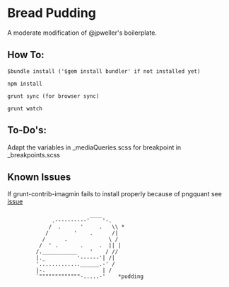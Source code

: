 # Bread Pudding

A moderate modification of @jpweller's boilerplate.

## How To: 
```
$bundle install ('$gem install bundler' if not installed yet)
```
```
npm install
```
```
grunt sync (for browser sync)
```
```
grunt watch
```

## To-Do's:

Adapt the variables in _mediaQueries.scss for breakpoint in _breakpoints.scss

## Known Issues

If grunt-contrib-imagmin fails to install properly because of pngquant see [issue](https://github.com/gruntjs/grunt-contrib-imagemin/issues/183/#issuecomment-41841391)


```
                          ____
              .----------'    '-.
             /  .      '     .   \\ *
            /        '    .      /|
           /      .             \ /
          /  ' .       .     .  || |
         /.___________    '    / //
         |._          '------'| /|
         '.............______.-' /  
         |-.                  | /
         `"""""""""""""-.....-'    *pudding
```